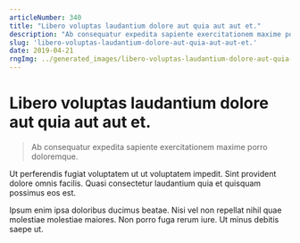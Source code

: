 ```yaml
---
articleNumber: 340
title: "Libero voluptas laudantium dolore aut quia aut aut et."
description: "Ab consequatur expedita sapiente exercitationem maxime porro doloremque."
slug: 'libero-voluptas-laudantium-dolore-aut-quia-aut-aut-et.'
date: 2019-04-21
rngImg: ../generated_images/libero-voluptas-laudantium-dolore-aut-quia-aut-aut-et..jpg
---
```


# Libero voluptas laudantium dolore aut quia aut aut et.

> Ab consequatur expedita sapiente exercitationem maxime porro doloremque.

Ut perferendis fugiat voluptatem ut ut voluptatem impedit. Sint provident dolore omnis facilis. Quasi consectetur laudantium quia et quisquam possimus eos est.
 Ipsum enim ipsa doloribus ducimus beatae. Nisi vel non repellat nihil quae molestiae molestiae maiores. Non porro fuga rerum iure. Ut minus debitis saepe ut.
